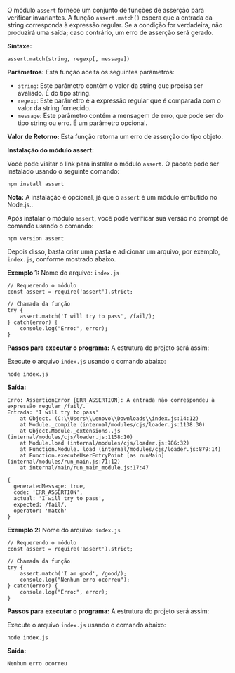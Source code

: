 O módulo `assert` fornece um conjunto de funções de asserção para verificar invariantes. A função `assert.match()` espera que a entrada da string corresponda à expressão regular. Se a condição for verdadeira, não produzirá uma saída; caso contrário, um erro de asserção será gerado.

**Sintaxe:**

```
assert.match(string, regexp[, message])
```

**Parâmetros:** Esta função aceita os seguintes parâmetros:

- `string`: Este parâmetro contém o valor da string que precisa ser avaliado. É do tipo string.
- `regexp`: Este parâmetro é a expressão regular que é comparada com o valor da string fornecido.
- `message`: Este parâmetro contém a mensagem de erro, que pode ser do tipo string ou erro. É um parâmetro opcional.

**Valor de Retorno:** Esta função retorna um erro de asserção do tipo objeto.

**Instalação do módulo assert:**

Você pode visitar o link para instalar o módulo `assert`. O pacote pode ser instalado usando o seguinte comando:

```
npm install assert
```

**Nota:** A instalação é opcional, já que o `assert` é um módulo embutido no Node.js..

Após instalar o módulo `assert`, você pode verificar sua versão no prompt de comando usando o comando:

```
npm version assert
```

Depois disso, basta criar uma pasta e adicionar um arquivo, por exemplo, `index.js`, conforme mostrado abaixo.

**Exemplo 1:** Nome do arquivo: `index.js`

```
// Requerendo o módulo
const assert = require('assert').strict;

// Chamada da função
try {
    assert.match('I will try to pass', /fail/);
} catch(error) {
    console.log("Erro:", error);
}
```

**Passos para executar o programa:** A estrutura do projeto será assim:

Execute o arquivo `index.js` usando o comando abaixo:

```
node index.js
```

**Saída:**

```
Erro: AssertionError [ERR_ASSERTION]: A entrada não correspondeu à expressão regular /fail/.  
Entrada: 'I will try to pass'  
    at Object. (C:\\Users\\Lenovo\\Downloads\\index.js:14:12)  
    at Module._compile (internal/modules/cjs/loader.js:1138:30)  
    at Object.Module._extensions..js (internal/modules/cjs/loader.js:1158:10)  
    at Module.load (internal/modules/cjs/loader.js:986:32)  
    at Function.Module._load (internal/modules/cjs/loader.js:879:14)  
    at Function.executeUserEntryPoint [as runMain] (internal/modules/run_main.js:71:12)  
    at internal/main/run_main_module.js:17:47  

{
  generatedMessage: true,
  code: 'ERR_ASSERTION',
  actual: 'I will try to pass',
  expected: /fail/,
  operator: 'match'
}
```

**Exemplo 2:** Nome do arquivo: `index.js`

```
// Requerendo o módulo
const assert = require('assert').strict;

// Chamada da função
try {
    assert.match('I am good', /good/);
    console.log("Nenhum erro ocorreu");
} catch(error) {
    console.log("Erro:", error);
}
```

**Passos para executar o programa:** A estrutura do projeto será assim:

Execute o arquivo `index.js` usando o comando abaixo:

```
node index.js
```

**Saída:**

```
Nenhum erro ocorreu
```



